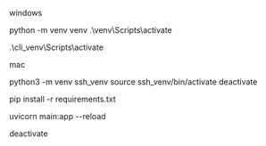 windows

python -m venv venv
.\venv\Scripts\activate

.\cli_venv\Scripts\activate


mac

python3 -m venv ssh_venv
source ssh_venv/bin/activate
deactivate


pip install -r requirements.txt

uvicorn main:app --reload

deactivate